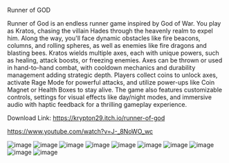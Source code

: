 Runner of GOD

Runner of God is an endless runner game inspired by God of War. You play as Kratos, chasing the villain Hades through the heavenly realm to expel him. Along the way, you'll face dynamic obstacles like fire beacons, columns, and rolling spheres, as well as enemies like fire dragons and blasting bees.
Kratos wields multiple axes, each with unique powers, such as healing, attack boosts, or freezing enemies. Axes can be thrown or used in hand-to-hand combat, with cooldown mechanics and durability management adding strategic depth. Players collect coins to unlock axes, activate Rage Mode for powerful attacks, and utilize power-ups like Coin Magnet or Health Boxes to stay alive.
The game also features customizable controls, settings for visual effects like day/night modes, and immersive audio with haptic feedback for a thrilling gameplay experience.

Download Link: https://krypton29.itch.io/runner-of-god

https://www.youtube.com/watch?v=J-_8NoWO_wc

![image](https://github.com/user-attachments/assets/5d3f639d-1645-4dc8-9ca8-2291f2c3a88c)
![image](https://github.com/user-attachments/assets/c07b6097-8d01-4a0e-ad4c-5cc5ba145075)
![image](https://github.com/user-attachments/assets/81ab8f86-b806-4ca7-aabf-5451c12e3b6f)
![image](https://github.com/user-attachments/assets/dd712d50-038f-4336-8f83-e6c57b680dec)
![image](https://github.com/user-attachments/assets/bccab266-6dcb-4260-93e0-c5b4e82c6334)
![image](https://github.com/user-attachments/assets/5ba548b1-bc26-4784-b004-4669c60c8dac)
![image](https://github.com/user-attachments/assets/4fb419f1-7d50-4bc8-91d6-e936d41504e3)
![image](https://github.com/user-attachments/assets/9b768a25-2c14-4c7a-a3c5-773138c5bf5a)
![image](https://github.com/user-attachments/assets/696fa69f-1724-4f94-9dad-9affc5d4bf64)
![image](https://github.com/user-attachments/assets/e23bdea2-fc2e-4d50-9cc6-56b9e848dcea)

